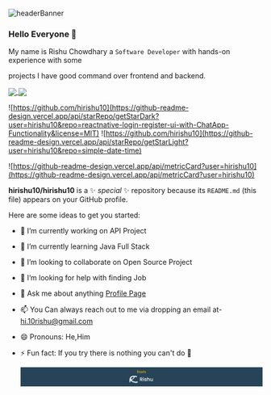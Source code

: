 


<!-- ![headerBanner](https://github-readme-design.vercel.app/api/getHeadLight) -->

<!-- ### Hi there 👋 -->
<!--
**hirishu10/hirishu10** is a ✨ _special_ ✨ repository because its `README.md` (this file) appears on your GitHub profile.

Here are some ideas to get you started:

- 🔭 I’m currently working on ...
- 🌱 I’m currently learning ...
- 👯 I’m looking to collaborate on ...
- 🤔 I’m looking for help with ...
- 💬 Ask me about ...
- 📫 How to reach me: ...
- 😄 Pronouns: ...
- ⚡ Fun fact: ...


<a href="https://github-readme-design.vercel.app/">
  <img align="center" src="https://github-readme-design.vercel.app/api/metricCard?user=hirishu10" />
</a>
<a href="https://github-readme-design.vercel.app/">
  <img align="center" src="https://github-readme-design.vercel.app/api/languageCard?user=hirishu10" />
</a>


<a href="https://github-readme-design.vercel.app/">
    <img align="center" src="https://raw.githubusercontent.com/hirishu10/my-assets/main/foterRishu.png" />
  </a>  

-->


  <a href="https://github-readme-design.vercel.app/">
    <img align="center" src="data:image/svg+xml,%3csvg%20xmlns=%27http://www.w3.org/2000/svg%27%20version=%271.1%27%20width=%2740%27%20height=%2727%27/%3e" />
  </a>  

![headerBanner](https://github-readme-design.vercel.app/api/getHeadLight)

### Hello Everyone 👋

My name is Rishu Chowdhary a `Software Developer` with hands-on experience with some 

projects I have good command over frontend and backend. 
  
  
<a href="https://github-readme-design.vercel.app/">
  <img align="center" src="https://github-readme-design.vercel.app/api/metricCard?user=hirishu10" />
</a>
<a href="https://github-readme-design.vercel.app/">
  <img align="center" src="https://github-readme-design.vercel.app/api/languageCard?user=hirishu10" />
</a>

  
 ![https://github.com/hirishu10](https://github-readme-design.vercel.app/api/starRepo/getStarDark?user=hirishu10&repo=reactnative-login-register-ui-with-ChatApp-Functionality&license=MIT)                                                                 ![https://github.com/hirishu10](https://github-readme-design.vercel.app/api/starRepo/getStarLight?user=hirishu10&repo=simple-date-time)           



![https://github-readme-design.vercel.app/api/metricCard?user=hirishu10](https://github-readme-design.vercel.app/api/metricCard?user=hirishu10)

**hirishu10/hirishu10** is a ✨ _special_ ✨ repository because its `README.md` (this file) appears on your GitHub profile.

Here are some ideas to get you started:

- 🔭 I’m currently working on API Project
- 🌱 I’m currently learning Java Full Stack
- 👯 I’m looking to collaborate on Open Source Project
- 🤔 I’m looking for help with finding Job
- 💬 Ask me about anything [Profile Page](https://instantmarkdown.herokuapp.com/)
- 📫 You Can always reach out to me via dropping an email at- [hi.10rishu@gmail.com](https://instantmarkdown.herokuapp.com/)
- 😄 Pronouns: He,Him
- ⚡ Fun fact: If you try there is nothing you can't do 🙂



  <a href="https://github-readme-design.vercel.app/">
    <img align="center" src="https://raw.githubusercontent.com/hirishu10/my-assets/main/foterRishu.png" />
  </a>  
